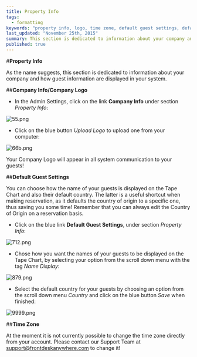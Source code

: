 ```yaml
---
title: Property Info
tags: 
  - formatting
keywords: "property info, logo, time zone, default guest settings, default guest county, guest settings, company info"
last_updated: "November 25th, 2015"
summary: This section is dedicated to information about your company and how guest information are displayed in your system.
published: true
---
```




#**Property Info**  

As the name suggests, this section is dedicated to information about your company and how guest information are displayed in your system.  

##**Company Info/Company Logo**  

 - In the Admin Settings, click on the link **Company Info** under section _Property Info_:  
 
 ![55.png]({{site.baseurl}}/images/55.png)
 

 - Click on the blue button _Upload Logo_ to upload one from your computer:  

![66b.png]({{site.baseurl}}/images/66b.png)



Your Company Logo will appear in all system communication to your guests!  

##**Default Guest Settings**  

You can choose how the name of your guests is displayed on the Tape Chart and also their default country. The latter is a useful shortcut when making reservation, as it defaults the country of origin to a specific one, thus saving you some time! Remember that you can always edit the Country of Origin on a reservation basis.  

 - Click on the blue link **Default Guest Settings**, under section _Property Info_:  
 
![712.png]({{site.baseurl}}/images/712.png)
 
  - Chose how you want the names of your guests to be displayed on the Tape Chart, by selecting your option from the scroll down menu with the tag _Name Display_:  
  
![879.png]({{site.baseurl}}/images/879.png)
  
  - Select the default country for your guests by choosing an option from the scroll down menu _Country_ and click on the blue button _Save_ when finished:  
  
![9999.png]({{site.baseurl}}/images/9999.png)

   

##**Time Zone**  

At the moment it is not currently possible to change the time zone directly from your account. Please contact our Support Team at support@frontdeskanywhere.com to change it!

